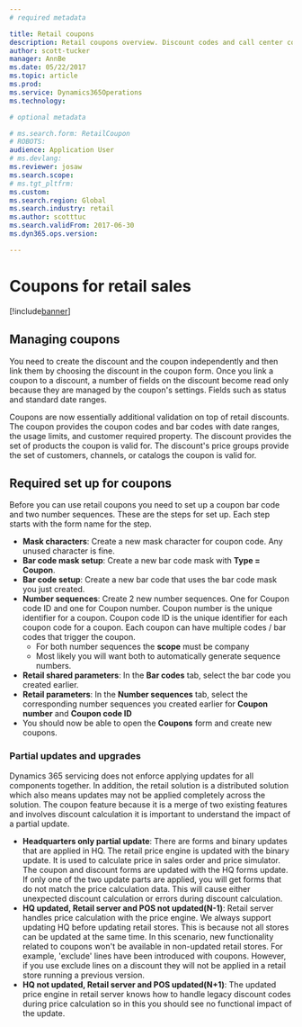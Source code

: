 ```yaml
---
# required metadata

title: Retail coupons
description: Retail coupons overview. Discount codes and call center coupons have been merged into a one feature set.
author: scott-tucker
manager: AnnBe
ms.date: 05/22/2017
ms.topic: article
ms.prod: 
ms.service: Dynamics365Operations
ms.technology: 

# optional metadata

# ms.search.form: RetailCoupon
# ROBOTS: 
audience: Application User
# ms.devlang: 
ms.reviewer: josaw
ms.search.scope:
# ms.tgt_pltfrm: 
ms.custom: 
ms.search.region: Global
ms.search.industry: retail
ms.author: scotttuc
ms.search.validFrom: 2017-06-30
ms.dyn365.ops.version: 

---
```


# Coupons for retail sales

[!include[banner](includes/banner.md)]


## Managing coupons

You need to create the discount and the coupon independently and then link them by choosing the discount in the coupon form.
Once you link a coupon to a discount, a number of fields on the discount become read only because they are managed by the coupon's settings. Fields such as status and standard date ranges. 

Coupons are now essentially additional validation on top of retail discounts. The coupon provides the coupon codes and bar codes with date ranges, the usage limits, and customer required property. The discount provides the set of products the coupon is valid for. The discount's price groups provide the set of customers, channels, or catalogs the coupon is valid for.

## Required set up for coupons
Before you can use retail coupons you need to set up a coupon bar code and two number sequences. These are the steps for set up. Each step starts with the form name for the step.
- **Mask characters**: Create a new mask character for coupon code. Any unused character is fine.
- **Bar code mask setup**: Create a new bar code mask with **Type = Coupon**.
- **Bar code setup**: Create a new bar code that uses the bar code mask you just created.
- **Number sequences**: Create 2 new number sequences. One for Coupon code ID and one for Coupon number. Coupon number is the unique identifier for a coupon. Coupon code ID is the unique identifier for each coupon code for a coupon. Each coupon can have multiple codes / bar codes that trigger the coupon.
    - For both number sequences the **scope** must be company
    - Most likely you will want both to automatically generate sequence numbers.
- **Retail shared parameters**: In the **Bar codes** tab, select the bar code you created earlier.
- **Retail parameters**: In the **Number sequences** tab, select the corresponding number sequences you created earlier for **Coupon number** and **Coupon code ID**
- You should now be able to open the **Coupons** form and create new coupons.
 
### Partial updates and upgrades

Dynamics 365 servicing does not enforce applying updates for all components together. In addition, the retail solution is a distributed solution which also means updates may not be applied completely across the solution. The coupon feature because it is a merge of two existing features and involves discount calculation it is important to understand the impact of a partial update. 
- **Headquarters only partial update**: There are forms and binary updates that are applied in HQ. The retail price engine is updated with the binary update. It is used to calculate price in sales order and price simulator. The coupon and discount forms are updated with the HQ forms update. If only one of the two update parts are applied, you will get forms that do not match the price calculation data. This will cause either unexpected discount calculation or errors during discount calculation. 
- **HQ updated, Retail server and POS not updated(N-1)**: Retail server handles price calculation with the price engine. We always support updating HQ before updating retail stores. This is because not all stores can be updated at the same time. In this scenario, new functionality related to coupons won't be available in non-updated retail stores. For example, 'exclude' lines have been introduced with coupons. However, if you use exclude lines on a discount they will not be applied in a retail store running a previous version.
- **HQ not updated, Retail server and POS updated(N+1)**: The updated price engine in retail server knows how to handle legacy discount codes during price calculation so in this you should see no functional impact of the update.
